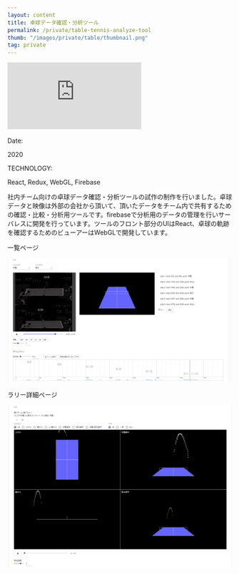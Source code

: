```yaml
---
layout: content
title: 卓球データ確認・分析ツール
permalink: /private/table-tennis-analyze-tool
thumb: "/images/private/table/thumbnail.png"
tag: private
---
```


<div class="video-wrapper">
<iframe src="https://www.youtube.com/embed/85zup374hBk" frameborder="0" allowfullscreen></iframe>
</div>

<div class="post-category">
<p class="post-title">Date:</p>
<p class="post-value">2020</p>
</div>

<div class="post-category">
<p class="post-title">TECHNOLOGY:</p>
<p class="post-value">React, Redux, WebGL, Firebase</p>
</div>

<div class="post-description">  
<p>
社内チーム向けの卓球データ確認・分析ツールの試作の制作を行いました。卓球データと映像は外部の会社から頂いて、頂いたデータをチーム内で共有するための確認・比較・分析用ツールです。firebaseで分析用のデータの管理を行いサーバレスに開発を行っています。ツールのフロント部分のUIはReact、卓球の軌跡を確認するためのビューアーはWebGLで開発しています。
</p>
</div>

<div class="post-description">
    <p>一覧ページ</p>
    <img src="/images/private/table/img01.png">
</div>
<div class="post-description">
    <p>ラリー詳細ページ</p>
    <img src="/images/private/table/img02.png">
</div>

 <div class="m-margin"></div>

[workurl]: http://kenji-special.tv/vr
